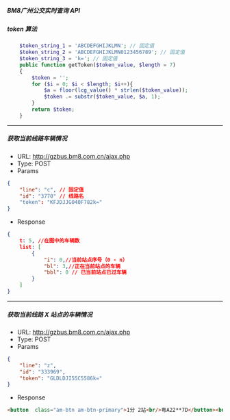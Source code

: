 ##### BM8广州公交实时查询 API


##### token 算法
```php
    $token_string_1 = 'ABCDEFGHIJKLMN'; // 固定值
    $token_string_2 = 'ABCDEFGHIJKLMN0123456789'; // 固定值
    $token_string_3 = 'k='; // 固定值
	public function getToken($token_value, $length = 7)
    {
        $token = '';
        for ($i = 0; $i < $length; $i++){
            $a = floor(lcg_value() * strlen($token_value));
            $token .= substr($token_value, $a, 1);
        }
        return $token;
    }
```

<hr>

##### 获取当前线路车辆情况
- URL: http://gzbus.bm8.com.cn/ajax.php
- Type: POST
- Params
```json
{
	"line": "c", // 固定值
	"id": "3770" // 线路名
	"token": "KFJDJJG040F782k="
}
```
- Response
```json
{
	t: 5, //在图中的车辆数
	list: [
		{
			"i": 0,//当前站点序号（0 - n）
			"bl": 3,//正在当前站点的车辆
			"bbl": 0 // 已当前站点已过车辆
		}
	]
}
```
<hr>

##### 获取当前线路 X 站点的车辆情况
- URL: http://gzbus.bm8.com.cn/ajax.php 
- Type: POST 
- Params
```json
{
	"line": "z",
	"id": "333969",
	"token": "GLDLDJI55C5586k="
}
```
- Response
```html
<button  class="am-btn am-btn-primary">1分 2站<br/>粤A22**7D</button><button  class="am-btn am-btn-primary">23分 13站<br/>粤A06**1D</button><button  class="am-btn am-btn-primary">31分 17站<br/>粤A05**9D</button>
```
